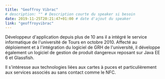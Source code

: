 ```yaml
---
title: "Geoffroy Vibrac"
# description: "" # Description courte du speaker si besoin
date: 2019-11-25T20:21:47+01:00 # date d'ajout du speaker
link: "geoffroyvibrac"
---
```

Développeur d'application depuis plus de 10 ans il a intégré le service informatique de l'université de Tours en octobre 2010. 
Affecté au déploiement et à l'intégration du logiciel de GRH de l'université, il développe également un logiciel de gestion de produit dangereux reposant sur Java EE 6 et Glassfish.

Il s'intéresse aux technologies liées aux cartes à puces et particulièrement aux services associés au sans contact comme le NFC.
